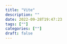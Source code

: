 ```yaml
---
title: "Vite"
description: "" 
date: 2022-09-28T19:47:23
tags: [""]
categories: [""]
draft: false
---
```

